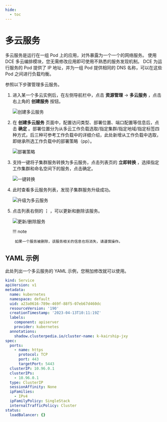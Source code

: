 ```yaml
---
hide:
  - toc
---
```


# 多云服务

多云服务是运行在一组 Pod 上的应用，对外暴露为一个一个的网络服务。
使用 DCE 多云编排模块，您无需修改应用即可使用不熟悉的服务发现机制。
DCE 为运行服务的 Pod 提供了 IP 地址，并为一组 Pod 提供相同的 DNS 名称，可以在这些 Pod 之间进行负载均衡。

参照以下步骤管理多云服务。

1. 进入某一个多云实例后，在左侧导航栏中，点击 __资源管理__ -> __多云服务__ ，点击右上角的 __创建服务__ 按钮。

    ![创建多云服务](https://docs.daocloud.io/daocloud-docs-images/docs/zh/docs/kairship/images/service01.png)

2. 在 __创建多云服务__ 页面中，配置访问类型、部署位置、端口配置等信息后，点击 __确定__ 。部署位置分为从多云工作负载选取/指定集群/指定地域/指定标签四种方式，后三种可参考工作负载中的详细介绍，此处新增从工作负载中选取，即继承所选工作负载中的部署策略（pp）。

    ![部署策略](https://docs.daocloud.io/daocloud-docs-images/docs/kairship/images/service02.png)

3. 支持一键将子集群服务转换为多云服务，点击列表页的 __立即转换__ ，选择指定工作集群和命名空间下的服务，点击确定。

    ![一键转换](https://docs.daocloud.io/daocloud-docs-images/docs/kairship/images/service03.png)

4. 此时查看多云服务列表，发现子集群服务升级成功。

    ![升级为多云服务](https://docs.daocloud.io/daocloud-docs-images/docs/kairship/images/service04.png)

5. 点击列表右侧的 __⋮__ ，可以更新和删除该服务。

    ![更新/删除服务](https://docs.daocloud.io/daocloud-docs-images/docs/kairship/images/service05.png)

    !!! note

        如果一个服务被删除，该服务相关的信息也将消失，请谨慎操作。

## YAML 示例

此处列出一个多云服务的 YAML 示例，您稍加修改就可以使用。

```yaml
kind: Service
apiVersion: v1
metadata:
  name: kubernetes
  namespace: default
  uid: a23a0616-789e-469f-88f5-07eb67d460dc
  resourceVersion: '190'
  creationTimestamp: '2023-04-13T10:11:19Z'
  labels:
    component: apiserver
    provider: kubernetes
  annotations:
    shadow.clusterpedia.io/cluster-name: k-kairship-jxy
spec:
  ports:
    - name: https
      protocol: TCP
      port: 443
      targetPort: 5443
  clusterIP: 10.96.0.1
  clusterIPs:
    - 10.96.0.1
  type: ClusterIP
  sessionAffinity: None
  ipFamilies:
    - IPv4
  ipFamilyPolicy: SingleStack
  internalTrafficPolicy: Cluster
status:
  loadBalancer: {}
```
